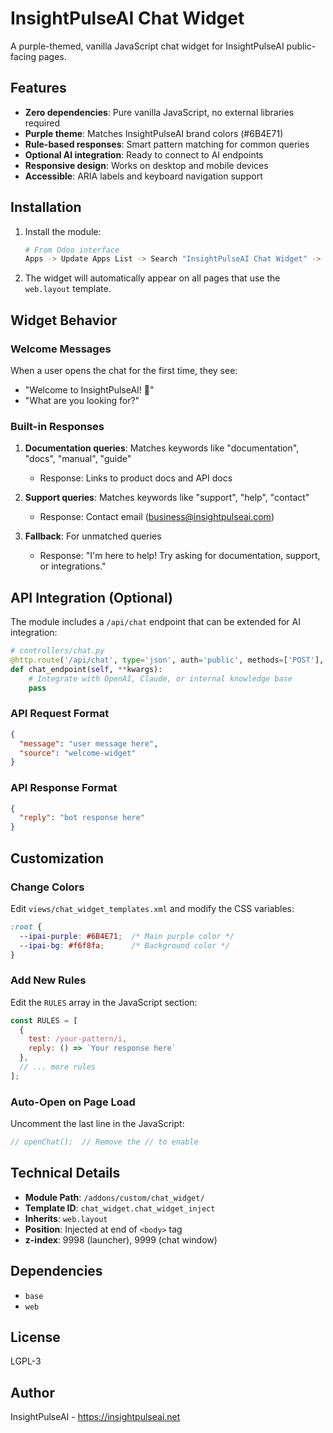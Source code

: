 # InsightPulseAI Chat Widget

A purple-themed, vanilla JavaScript chat widget for InsightPulseAI public-facing pages.

## Features

- **Zero dependencies**: Pure vanilla JavaScript, no external libraries required
- **Purple theme**: Matches InsightPulseAI brand colors (#6B4E71)
- **Rule-based responses**: Smart pattern matching for common queries
- **Optional AI integration**: Ready to connect to AI endpoints
- **Responsive design**: Works on desktop and mobile devices
- **Accessible**: ARIA labels and keyboard navigation support

## Installation

1. Install the module:
   ```bash
   # From Odoo interface
   Apps -> Update Apps List -> Search "InsightPulseAI Chat Widget" -> Install
   ```

2. The widget will automatically appear on all pages that use the `web.layout` template.

## Widget Behavior

### Welcome Messages
When a user opens the chat for the first time, they see:
- "Welcome to InsightPulseAI! 👋"
- "What are you looking for?"

### Built-in Responses

1. **Documentation queries**: Matches keywords like "documentation", "docs", "manual", "guide"
   - Response: Links to product docs and API docs

2. **Support queries**: Matches keywords like "support", "help", "contact"
   - Response: Contact email (business@insightpulseai.com)

3. **Fallback**: For unmatched queries
   - Response: "I'm here to help! Try asking for documentation, support, or integrations."

## API Integration (Optional)

The module includes a `/api/chat` endpoint that can be extended for AI integration:

```python
# controllers/chat.py
@http.route('/api/chat', type='json', auth='public', methods=['POST'], csrf=False)
def chat_endpoint(self, **kwargs):
    # Integrate with OpenAI, Claude, or internal knowledge base
    pass
```

### API Request Format
```json
{
  "message": "user message here",
  "source": "welcome-widget"
}
```

### API Response Format
```json
{
  "reply": "bot response here"
}
```

## Customization

### Change Colors
Edit `views/chat_widget_templates.xml` and modify the CSS variables:
```css
:root {
  --ipai-purple: #6B4E71;  /* Main purple color */
  --ipai-bg: #f6f8fa;      /* Background color */
}
```

### Add New Rules
Edit the `RULES` array in the JavaScript section:
```javascript
const RULES = [
  {
    test: /your-pattern/i,
    reply: () => `Your response here`
  },
  // ... more rules
];
```

### Auto-Open on Page Load
Uncomment the last line in the JavaScript:
```javascript
// openChat();  // Remove the // to enable
```

## Technical Details

- **Module Path**: `/addons/custom/chat_widget/`
- **Template ID**: `chat_widget.chat_widget_inject`
- **Inherits**: `web.layout`
- **Position**: Injected at end of `<body>` tag
- **z-index**: 9998 (launcher), 9999 (chat window)

## Dependencies

- `base`
- `web`

## License

LGPL-3

## Author

InsightPulseAI - https://insightpulseai.net
